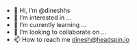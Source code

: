 - 👋 Hi, I’m @dineshhs
- 👀 I’m interested in ...
- 🌱 I’m currently learning ...
- 💞️ I’m looking to collaborate on ...
- 📫 How to reach me  dinesh@headspin.io

<!---
dineshhs/dineshhs is a ✨ special ✨ repository because its `README.md` (this file) appears on your GitHub profile.
You can click the Preview link to take a look at your changes.
--->
